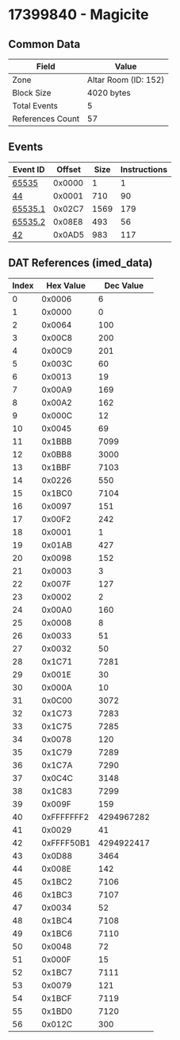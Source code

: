 # 17399840 - Magicite

## Common Data

| Field            | Value                |
|------------------|----------------------|
| Zone             | Altar Room (ID: 152) |
| Block Size       | 4020 bytes           |
| Total Events     | 5                    |
| References Count | 57                   |

## Events

| Event ID                | Offset   |   Size |   Instructions |
|-------------------------|----------|--------|----------------|
| [65535](./65535.md)     | 0x0000   |      1 |              1 |
| [44](./44.md)           | 0x0001   |    710 |             90 |
| [65535.1](./65535.1.md) | 0x02C7   |   1569 |            179 |
| [65535.2](./65535.2.md) | 0x08E8   |    493 |             56 |
| [42](./42.md)           | 0x0AD5   |    983 |            117 |

## DAT References (imed_data)

|   Index | Hex Value   |   Dec Value |
|---------|-------------|-------------|
|       0 | 0x0006      |           6 |
|       1 | 0x0000      |           0 |
|       2 | 0x0064      |         100 |
|       3 | 0x00C8      |         200 |
|       4 | 0x00C9      |         201 |
|       5 | 0x003C      |          60 |
|       6 | 0x0013      |          19 |
|       7 | 0x00A9      |         169 |
|       8 | 0x00A2      |         162 |
|       9 | 0x000C      |          12 |
|      10 | 0x0045      |          69 |
|      11 | 0x1BBB      |        7099 |
|      12 | 0x0BB8      |        3000 |
|      13 | 0x1BBF      |        7103 |
|      14 | 0x0226      |         550 |
|      15 | 0x1BC0      |        7104 |
|      16 | 0x0097      |         151 |
|      17 | 0x00F2      |         242 |
|      18 | 0x0001      |           1 |
|      19 | 0x01AB      |         427 |
|      20 | 0x0098      |         152 |
|      21 | 0x0003      |           3 |
|      22 | 0x007F      |         127 |
|      23 | 0x0002      |           2 |
|      24 | 0x00A0      |         160 |
|      25 | 0x0008      |           8 |
|      26 | 0x0033      |          51 |
|      27 | 0x0032      |          50 |
|      28 | 0x1C71      |        7281 |
|      29 | 0x001E      |          30 |
|      30 | 0x000A      |          10 |
|      31 | 0x0C00      |        3072 |
|      32 | 0x1C73      |        7283 |
|      33 | 0x1C75      |        7285 |
|      34 | 0x0078      |         120 |
|      35 | 0x1C79      |        7289 |
|      36 | 0x1C7A      |        7290 |
|      37 | 0x0C4C      |        3148 |
|      38 | 0x1C83      |        7299 |
|      39 | 0x009F      |         159 |
|      40 | 0xFFFFFFF2  |  4294967282 |
|      41 | 0x0029      |          41 |
|      42 | 0xFFFF50B1  |  4294922417 |
|      43 | 0x0D88      |        3464 |
|      44 | 0x008E      |         142 |
|      45 | 0x1BC2      |        7106 |
|      46 | 0x1BC3      |        7107 |
|      47 | 0x0034      |          52 |
|      48 | 0x1BC4      |        7108 |
|      49 | 0x1BC6      |        7110 |
|      50 | 0x0048      |          72 |
|      51 | 0x000F      |          15 |
|      52 | 0x1BC7      |        7111 |
|      53 | 0x0079      |         121 |
|      54 | 0x1BCF      |        7119 |
|      55 | 0x1BD0      |        7120 |
|      56 | 0x012C      |         300 |
